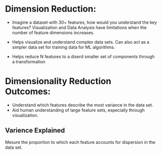 # Dimension Reduction:

- Imagine a dataset with 30+ features, how would you understand the key features?
Visualization and Data Analysis have limitations when the number of feature dimensions increases.

- Helps visualize and understand complex data sets.
Can also act as a simpler data set for training data for ML algorithms.

- Helps reduce N features to a diserd smaller set of components through a transformation

# Dimensionality Reduction Outcomes:

- Understand which features describe the most variance in the data set.
- Aid human understanding of large feature sets, especially through visualization.

## Varience Explained

Mesure the proportion to which each feature accounts for dispersion in the data set.


